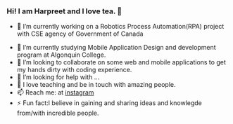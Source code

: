 ### Hi! I am Harpreet and I love tea. 👋





 * 🔭 I’m currently working on a Robotics Process Automation(RPA) project with CSE agency of Government of Canada
- 🌱 I’m currently studying Mobile Application Design and development program at Algonquin College.
- 👯 I’m looking to collaborate on some web and mobile applications to get my hands dirty with coding experience.
- 🤔 I’m looking for help with ...
- 💬 I love teaching and be in touch with amazing people.
- 📫 Reach me: at [instagram](https://www.instagram.com/harpreet.kaur_dhaliwal/)
- ⚡ Fun fact:I believe in gaining and sharing ideas and knowlegde from/with incredible people. 

